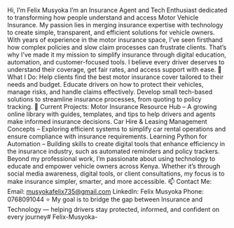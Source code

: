 Hi, I’m Felix Musyoka  I’m an Insurance Agent and Tech Enthusiast dedicated to transforming how people understand and access Motor Vehicle Insurance. My passion lies in merging insurance expertise with technology to create simple, transparent, and efficient solutions for vehicle owners.  With years of experience in the motor insurance space, I’ve seen firsthand how complex policies and slow claim processes can frustrate clients. That’s why I’ve made it my mission to simplify insurance through digital education, automation, and customer-focused tools. I believe every driver deserves to understand their coverage, get fair rates, and access support with ease.  💼 What I Do:  Help clients find the best motor insurance cover tailored to their needs and budget.  Educate drivers on how to protect their vehicles, manage risks, and handle claims effectively.  Develop small tech-based solutions to streamline insurance processes, from quoting to policy tracking.   🚗 Current Projects:  Motor Insurance Resource Hub – A growing online library with guides, templates, and tips to help drivers and agents make informed insurance decisions.  Car Hire & Leasing Management Concepts – Exploring efficient systems to simplify car rental operations and ensure compliance with insurance requirements.  Learning Python for Automation – Building skills to create digital tools that enhance efficiency in the insurance industry, such as automated reminders and policy trackers.   Beyond my professional work, I’m passionate about using technology to educate and empower vehicle owners across Kenya. Whether it’s through social media awareness, digital tools, or client consultations, my focus is to make insurance simpler, smarter, and more accessible.  📫 Contact Me:  Email: musyokafelix735@gmail.com  LinkedIn: Felix Musyoka  Phone: 0768091044   ⭐ My goal is to bridge the gap between Insurance and Technology — helping drivers stay protected, informed, and confident on every journey# Felix-Musyoka-
